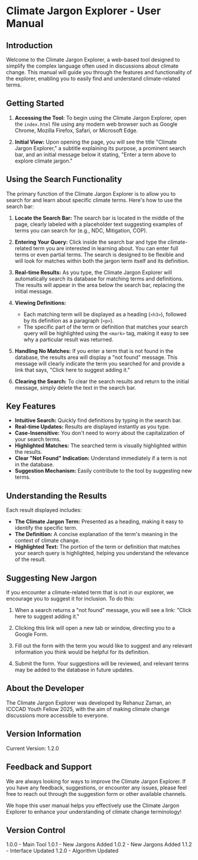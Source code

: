 # Climate Jargon Explorer - User Manual

## Introduction

Welcome to the Climate Jargon Explorer, a web-based tool designed to simplify the complex language often used in discussions about climate change. This manual will guide you through the features and functionality of the explorer, enabling you to easily find and understand climate-related terms.

## Getting Started

1.  **Accessing the Tool:** To begin using the Climate Jargon Explorer, open the `index.html` file using any modern web browser such as Google Chrome, Mozilla Firefox, Safari, or Microsoft Edge.

2.  **Initial View:** Upon opening the page, you will see the title "Climate Jargon Explorer," a subtitle explaining its purpose, a prominent search bar, and an initial message below it stating, "Enter a term above to explore climate jargon."

## Using the Search Functionality

The primary function of the Climate Jargon Explorer is to allow you to search for and learn about specific climate terms. Here's how to use the search bar:

1.  **Locate the Search Bar:** The search bar is located in the middle of the page, clearly labeled with a placeholder text suggesting examples of terms you can search for (e.g., NDC, Mitigation, COP).

2.  **Entering Your Query:** Click inside the search bar and type the climate-related term you are interested in learning about. You can enter full terms or even partial terms. The search is designed to be flexible and will look for matches within both the jargon term itself and its definition.

3.  **Real-time Results:** As you type, the Climate Jargon Explorer will automatically search its database for matching terms and definitions. The results will appear in the area below the search bar, replacing the initial message.

4.  **Viewing Definitions:**
    * Each matching term will be displayed as a heading (`<h3>`), followed by its definition as a paragraph (`<p>`).
    * The specific part of the term or definition that matches your search query will be highlighted using the `<mark>` tag, making it easy to see why a particular result was returned.

5.  **Handling No Matches:** If you enter a term that is not found in the database, the results area will display a "not found" message. This message will clearly indicate the term you searched for and provide a link that says, "Click here to suggest adding it."

6.  **Clearing the Search:** To clear the search results and return to the initial message, simply delete the text in the search bar.

## Key Features

* **Intuitive Search:** Quickly find definitions by typing in the search bar.
* **Real-time Updates:** Results are displayed instantly as you type.
* **Case-Insensitive:** You don't need to worry about the capitalization of your search terms.
* **Highlighted Matches:** The searched term is visually highlighted within the results.
* **Clear "Not Found" Indication:** Understand immediately if a term is not in the database.
* **Suggestion Mechanism:** Easily contribute to the tool by suggesting new terms.

## Understanding the Results

Each result displayed includes:

* **The Climate Jargon Term:** Presented as a heading, making it easy to identify the specific term.
* **The Definition:** A concise explanation of the term's meaning in the context of climate change.
* **Highlighted Text:** The portion of the term or definition that matches your search query is highlighted, helping you understand the relevance of the result.

## Suggesting New Jargon

If you encounter a climate-related term that is not in our explorer, we encourage you to suggest it for inclusion. To do this:

1.  When a search returns a "not found" message, you will see a link: "Click here to suggest adding it."

2.  Clicking this link will open a new tab or window, directing you to a Google Form.

3.  Fill out the form with the term you would like to suggest and any relevant information you think would be helpful for its definition.

4.  Submit the form. Your suggestions will be reviewed, and relevant terms may be added to the database in future updates.

## About the Developer

The Climate Jargon Explorer was developed by Rehanuz Zaman, an ICCCAD Youth Fellow 2025, with the aim of making climate change discussions more accessible to everyone.

## Version Information

Current Version: 1.2.0

## Feedback and Support

We are always looking for ways to improve the Climate Jargon Explorer. If you have any feedback, suggestions, or encounter any issues, please feel free to reach out through the suggestion form or other available channels.

We hope this user manual helps you effectively use the Climate Jargon Explorer to enhance your understanding of climate change terminology!

## Version Control
1.0.0 - Main Tool
1.0.1 - New Jargons Added
1.0.2 - New Jargons Added
1.1.2 - Interface Updated
1.2.0 - Algorithm Updated